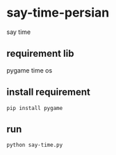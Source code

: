 # say-time-persian
 say time


## requirement lib
 pygame
 time
 os

## install requirement

```commandline
pip install pygame
```

## run

```commadline
python say-time.py
```